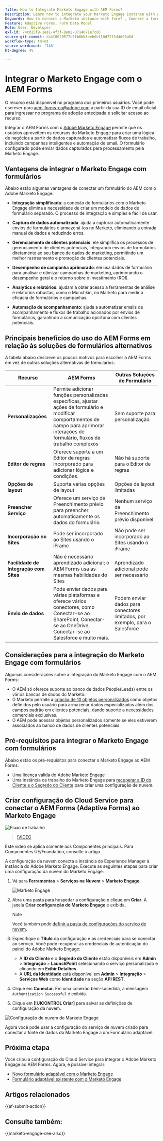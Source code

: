 ```yaml
---
Title: How to Integrate Marketo Engage with AEM Forms?
Description: Learn how to integrate your Marketo Engage instance with AEM Forms.
Keywords: How to connect a Marketo instance with form? , Connect a form to Marketo, Integrate a form with Marketo Engage, Integrate an Adaptive Form with a Marketo instance.
Feature: Adaptive Forms, Form Data Model
Role: User, Developer
exl-id: 74cd25f9-1ee1-4f3f-8e02-8714071e7c86
source-git-commit: dabf8029577c5fb6bb5eebdbf10d77f3d4d95a5d
workflow-type: tm+mt
source-wordcount: '748'
ht-degree: 4%

---
```


# Integrar o Marketo Engage com o AEM Forms

<span class="preview"> O recurso está disponível no programa dos primeiros usuários. Você pode escrever para aem-forms-ea@adobe.com a partir da sua ID de email oficial para ingressar no programa de adoção antecipada e solicitar acesso ao recurso. </span>

Integrar o AEM Forms com o [Adobe Marketo Engage](https://experienceleague.adobe.com/pt-br/docs/marketo/using/home) permite que os usuários aproveitem os recursos do Marketo Engage para criar uma lógica de negócios a partir de dados capturados e automatizar fluxos de trabalho, incluindo campanhas inteligentes e automação de email. O formulário configurado pode enviar dados capturados para processamento pela Marketo Engage.

## Vantagens de integrar o Marketo Engage com formulários

Abaixo estão algumas vantagens de conectar um formulário do AEM com o Adobe Marketo Engage:

* **Integração simplificada**: a conexão de formulários com o Marketo Engage elimina a necessidade de criar um modelo de dados de formulário separado. O processo de integração é simples e fácil de usar.
* **Captura de dados automatizada**: ajuda a capturar automaticamente envios de formulários e armazená-los no Marketo, eliminando a entrada manual de dados e reduzindo erros.

* **Gerenciamento de clientes potenciais**: ele simplifica os processos de gerenciamento de clientes potenciais, integrando envios de formulários diretamente ao seu banco de dados de marketing, permitindo um melhor rastreamento e promoção de clientes potenciais.

* **Desempenho de campanha aprimorado**: ele usa dados de formulário para analisar e otimizar campanhas de marketing, aprimorando o desempenho geral e o retorno sobre o investimento (ROI).

* **Analytics e relatórios**: ajudam a obter acesso a ferramentas de análise e relatórios robustas, como o Munchkin, no Marketo para medir a eficácia de formulários e campanhas.

* **Automação de acompanhamento**: ajuda a automatizar emails de acompanhamento e fluxos de trabalho acionados por envios de formulários, garantindo a comunicação oportuna com clientes potenciais.

## Principais benefícios do uso do AEM Forms em relação às soluções de formulários alternativos

A tabela abaixo descreve os poucos motivos para escolher a AEM Forms em vez de outras soluções alternativas de formulários:

| **Recurso** | **AEM Forms** | **Outras Soluções de Formulário** |
|-------------------------------------|----------------------------------------------------------------------|-----------------------------------------------------------|
| **Personalizações** | Permite adicionar funções personalizadas específicas, ajustar ações de formulário e modificar comportamentos de campo para aprimorar interações de formulário, fluxos de trabalho complexos | Sem suporte para personalização |
| **Editor de regras** | Oferece suporte a um Editor de regras incorporado para adicionar lógica e condições. | Não há suporte para o Editor de regras |
| **Opções de layout** | Suporta várias opções de layout | Opções de layout limitadas |
| **Preencher Serviço** | Oferece um serviço de Preenchimento prévio para preencher automaticamente os dados do formulário. | Nenhum serviço de Preenchimento prévio disponível |
| **Incorporação no Sites** | Pode ser incorporado ao Sites usando o iFrame | Não pode ser incorporado ao Sites usando o iFrame |
| **Facilidade de Integração com Sites** | Não é necessário aprendizado adicional; o AEM Forms usa as mesmas habilidades do Sites | Aprendizado adicional pode ser necessário |
| **Envio de dados** | Pode enviar dados para várias plataformas e oferece vários conectores, como Conectar-se ao SharePoint, Conectar-se ao OneDrive, Conectar-se ao Salesforce e muito mais. | Podem enviar dados para conectores limitados, por exemplo, para o Salesforce |

## Considerações para a integração do Marketo Engage com formulários

Algumas considerações sobre a integração do Marketo Engage com o AEM Forms:

* O AEM só oferece suporte ao banco de dados People(Leads) entre os vários bancos de dados do Marketo.
* O Marketo permite a [criação de 10 objetos personalizados](https://experienceleague.adobe.com/pt-br/docs/marketo/using/product-docs/administration/marketo-custom-objects/add-marketo-custom-object-fields) como objetos definidos pelo usuário para armazenar dados especializados além dos campos padrão em clientes potenciais, dando suporte a necessidades comerciais exclusivas.
* O AEM pode acessar objetos personalizados somente se eles estiverem associados ao banco de dados de clientes potenciais

## Pré-requisitos para integrar o Marketo Engage com formulários

Abaixo estão os pré-requisitos para conectar o Marketo Engage ao AEM Forms:

* Uma licença válida do Adobe Marketo Engage
* Uma instância de trabalho do Marketo Engage para [recuperar a ID do Cliente e o Segredo do Cliente](https://experienceleague.adobe.com/pt-br/docs/marketo/using/product-docs/administration/additional-integrations/create-a-custom-service-for-use-with-rest-api) para criar uma configuração de nuvem.

## Criar configuração do Cloud Service para conectar o AEM Forms (Adaptive Forms) ao Marketo Engage

![Fluxo de trabalho](/help/forms/assets/workflow-marketo-1.png)

>[!VIDEO](https://video.tv.adobe.com/v/3442865/engage-marketo-aem-forms-aem)

<span> Este vídeo se aplica somente aos Componentes principais. Para Componentes UE/Foundation, consulte o artigo.</span>

A configuração da nuvem conecta a instância do Experience Manager à instância do Adobe Marketo Engage. Execute as seguintes etapas para criar uma configuração da nuvem do Marketo Engage:

1. Vá para **Ferramentas** > **Serviços na Nuvem** > **Marketo Engage**.

   ![Marketo Engage](/help/forms/assets/marketo-engage.png)

2. Abra uma pasta para hospedar a configuração e clique em **Criar**. A janela **Criar configuração do Marketo Engage** é exibida.

   >[!NOTE]
   >
   > Você também pode [definir a pasta de configurações do serviço de nuvem](/help/forms/configure-data-sources.md#configure-folder-for-cloud-service-configurations).

3. Especifique o **Título** da configuração e as credenciais para se conectar ao serviço. Você pode recuperar as credenciais de autenticação do painel do Adobe Marketo Engage:
   * A **ID do Cliente** e o **Segredo do Cliente** estão disponíveis em **Admin** > **Integração** > **LaunchPoint** selecionando o serviço personalizado e clicando em **Exibir Detalhes**.
   * A **URL da Identidade** está disponível em **Admin** > **Integração** > **Serviços Web** como **Identidade** na seção **API REST**.

4. Clique em **Conectar**.  Em uma conexão bem-sucedida, a mensagem `Authentication Successful` é exibida.
5. Clique em **[!UICONTROL Criar]** para salvar as definições de configuração da nuvem.

![Configuração de nuvem do Marketo Engage](/help/forms/assets/marketo-engage-cloud-configuration.png)

Agora você pode usar a configuração do serviço de nuvem criado para conectar a fonte de dados do Marketo Engage a um Formulário adaptável.

## Próxima etapa

Você criou a configuração do Cloud Service para integrar o Adobe Marketo Engage ao AEM Forms. Agora, é possível integrar:
* [Novo formulário adaptável com o Marketo Engage](/help/forms/integrate-adaptive-form-with-marketo-engage.md)
* [Formulário adaptável existente com o Marketo Engage](/help/forms/use-marketo-engage-data-source-in-form.md)

## Artigos relacionados

{{af-submit-action}}

## Consulte também:

{{marketo-engage-see-also}}
